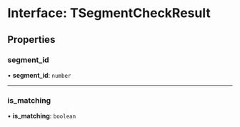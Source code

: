 # Interface: TSegmentCheckResult

## Properties

### segment\_id

• **segment\_id**: `number`

___

### is\_matching

• **is\_matching**: `boolean`
